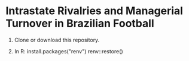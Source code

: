 # Intrastate Rivalries and Managerial Turnover in Brazilian Football

1. Clone or download this repository.

2. In R:
install.packages("renv")
renv::restore()

